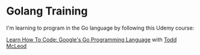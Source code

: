 # Golang Training

I'm learning to program in the Go language by following this Udemy course:

[Learn How To Code: Google's Go Programming Language](https://www.udemy.com/learn-how-to-code/learn/v4/overview) with [Todd McLeod](https://twitter.com/Todd_McLeod)
